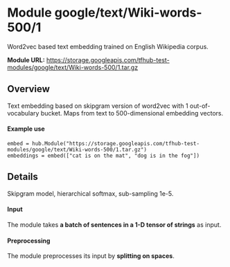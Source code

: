 # Module google/text/Wiki-words-500/1
Word2vec based text embedding trained on English Wikipedia corpus.

**Module URL:** https://storage.googleapis.com/tfhub-test-modules/google/text/Wiki-words-500/1.tar.gz

## Overview

Text embedding based on skipgram version of word2vec with 1 out-of-vocabulary
bucket. Maps from text to 500-dimensional embedding vectors.

#### Example use
```
embed = hub.Module("https://storage.googleapis.com/tfhub-test-modules/google/text/Wiki-words-500/1.tar.gz")
embeddings = embed(["cat is on the mat", "dog is in the fog"])
```

## Details
Skipgram model, hierarchical softmax, sub-sampling 1e-5.

#### Input
The module takes **a batch of sentences in a 1-D tensor of strings** as input.

#### Preprocessing
The module preprocesses its input by **splitting on spaces**.


